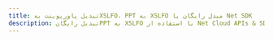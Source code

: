 ---title: تبدیل پاورپوینت بهXSLFO، PPT به XSLFO مبدل رایگان یا Net SDKdescription: تبدیل رایگانPPT به XSLFO با استفاده از Net Cloud APIs & SDK. همچنین اسناد Microsoft PowerPoint را در Cloud ایجاد، ویرایش و رندر کنید.---